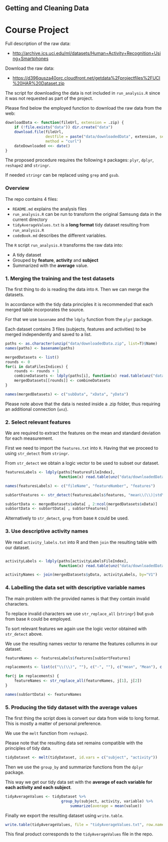 ## Getting and Cleaning Data
# Course Project

Full description of the raw data:
* http://archive.ics.uci.edu/ml/datasets/Human+Activity+Recognition+Using+Smartphones

Download the raw data:
* https://d396qusza40orc.cloudfront.net/getdata%2Fprojectfiles%2FUCI%20HAR%20Dataset.zip 

The script for downloading the data is not included in ```run_analysis.R``` since it was not requested as part of the project. 

Please find below the employed function to download the raw data from the web:

~~~r
downloadData <- function(fileUrl, extension = .zip) {
    if (!file.exists("data")) dir.create("data")
    download.file(fileUrl,
                  destfile = paste("data/downloadedData", extension, sep=""),
                  method = "curl")
    dateDownloaded <<- date()
}
~~~

The proposed procedure requires the following ```R``` packages: ```plyr```,  ```dplyr```,  ```reshape2``` and ```stringr```.

If needed ```stringr``` can be replaced using ```grep``` and ```gsub```.

### Overview

The repo contains 4 files:
* ```README.md``` explains the analysis files
* ```run_analysis.R``` can be run to transform the original Samsung data in the current directory
* ```tidyAverageValues.txt``` is a **long format** tidy dataset resulting from ```run_analysis.R```
* ```codeBook.md``` describes the different variables.

The ```R``` script ```run_analysis.R``` transforms the raw data into:
* A tidy dataset
* Grouped by **feature**, **activity** and **subject**
* Summarized with the **average** value.

### 1. Merging the training and the test datasets

The first thing to do is reading the data into ```R```. Then we can merge the datasets.

In accordance with the tidy data principles it is recommended that each merged table incorporates the source. 

For that we use ```basename``` and the ```ldply``` function from the ```plyr``` package.

Each dataset contains 3 files (subjects, features and activities) to be merged independently and saved to a list.

~~~r
paths <- as.character(unzip("data/downloadedData.zip", list=T)$Name)
names(paths) <- basename(paths)

mergedDatasets <- list()
rounds <- 0
for(i in dataFilesIndices) {
    rounds <- rounds + 1
    combineDatasets <- ldply(paths[i], function(x) read.table(unz("data/downloadedData.zip", x)))
    mergedDatasets[[rounds]] <- combineDatasets
}

names(mergedDatasets) <- c("subData", "xData", "yData")
~~~

Please note above that the data is nested inside a .zip folder, thus requiring an additional connection (```unz```).

### 2. Select relevant features

We are required to extract the features on the mean and standard deviation for each measurement.

First we need to import the ```features.txt``` into ```R```. Having that we proceed  to using ```str_detect``` from ```stringr```.

From ```str_detect``` we obtain a logic vector to be used to subset our dataset.

~~~r
featuresLabels <- ldply(paths[featuresFileIndex], 
                        function(x) read.table(unz("data/downloadedData.zip", x)))

names(featuresLabels) <- c("fileName", "featureNumber", "features")

subSortFeatures <- str_detect(featuresLabels$features, "mean\\(\\)|std\\(\\)")

subSortData <- mergedDatasets$xData[ , 2:ncol(mergedDatasets$xData)]
subSortData <- subSortData[ , subSortFeatures]
~~~

Alternatively to ```str_detect```, ```grep``` from base ```R``` could be used.

### 3. Use descriptive activity names

We read ```activity_labels.txt``` into R and then ```join``` the resulting table with our dataset.

~~~r

activityLabels <- ldply(paths[activityLabelsFileIndex],
                        function(x) read.table(unz("data/downloadedData.zip", x)))

activityNames <- join(mergedDatasets$yData, activityLabels, by="V1")
~~~

### 4. Labelling the data set with descriptive variable names

The main problem with the provided names is that they contain invalid characters.

To replace invalid characters we use ```str_replace_all``` (```stringr```) but ```gsub``` from base ```R``` could be employed.

To sort relevant features we again use the logic vector obtained with ```str_detect``` above.

We use the resulting names vector to rename the features collumns in our dataset.

~~~r
featureNames <- featuresLabels$features[subSortFeatures]

replacements <- list(c("\\(\\)", ""), c("-", ""), c("mean", "Mean"), c("std", "Std"))

for(j in replacements) {
    featureNames <- str_replace_all(featureNames, j[1], j[2])
}

names(subSortData) <- featureNames
~~~

### 5. Producing the tidy dataset with the average values

The first thing the script does is convert our data from wide to long format. This is mostly a matter of personal preference.

We use the ```melt``` function from ```reshape2```.

Please note that the resulting data set remains compatible  with the principles of tidy data.

~~~r
tidyDataset <- melt(tidyDataset, id.vars = c("subject", "activity"))
~~~

Then we use the ```group_by``` and summarize functions from the ```dplyr``` package. 

This way we get our tidy data set with the **average of each variable for each activity and each subject**.

~~~r
tidyAverageValues <- tidyDataset %>%
                         group_by(subject, activity, variable) %>%
                             summarize(average = mean(value))
~~~

Finally we export the resulting dataset using ```write.table```.

~~~r
write.table(tidyAverageValues, file = "tidyAverageValues.txt", row.names = FALSE)
~~~

This final product corresponds to the  ```tidyAverageValues``` file in the repo.